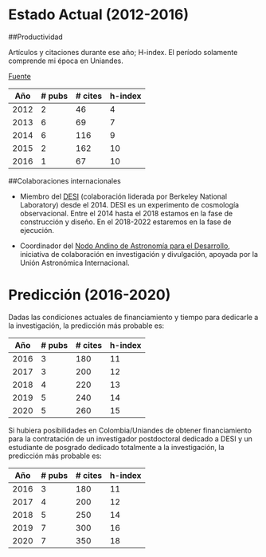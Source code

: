 # Estado Actual (2012-2016)

##Productividad 

Artículos y citaciones durante ese año; H-index. El período solamente comprende mi época en Uniandes. 

[Fuente](https://ui.adsabs.harvard.edu/#search/q=%20author%3A%22forero-romero%22&sort=date%20desc/metrics)

|Año |# pubs|# cites | h-index|
|----|------|-------|-------|
|2012| 2    | 46    | 4  |
|2013| 6    | 69    | 7  |
|2014| 6    | 116   | 9  |
|2015| 2    | 162   | 10 |
|2016| 1    | 67    | 10 |

##Colaboraciones internacionales

* Miembro del [DESI](http://desi.lbl.gov/) (colaboración liderada por Berkeley National Laboratory) desde
  el 2014. DESI es un experimento de cosmología observacional. Entre el 2014 hasta el 2018 estamos en la 
  fase de construcción y diseño. En el 2018-2022 estaremos en la fase de ejecución.

* Coordinador del [Nodo Andino de Astronomía para el Desarrollo](http://andean.astro4dev.org/), iniciativa de colaboración en investigación y  divulgación, apoyada por la Unión Astronómica Internacional.

# Predicción (2016-2020)

Dadas las condiciones actuales de financiamiento y tiempo para dedicarle a la investigación, la predicción más probable es:

|Año |# pubs|# cites | h-index|
|----|------|-------|-------|
|2016| 3    | 180   | 11  
|2017| 3    | 200    | 12  |
|2018| 4    | 220   | 13  |
|2019| 5    | 240   | 14 |
|2020| 5    | 260    | 15 |





Si hubiera posibilidades en Colombia/Uniandes de obtener financiamiento para la contratación de un investigador postdoctoral dedicado a DESI y  un estudiante de posgrado dedicado totalmente a la investigación, la predicción más probable es: 

|Año |# pubs|# cites | h-index|
|----|------|-------|-------|
|2016| 3    | 180   | 11  |
|2017| 4    | 200    | 12  |
|2018| 5    | 250   | 14  |
|2019| 7    | 300   | 16 |
|2020| 7    | 350    | 18 |



